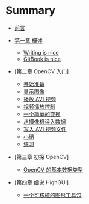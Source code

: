 # Summary

* [前言](README.md)


* [第一章  概述](part1/README.md)
    * [Writing is nice](part1/writing.md)
    * [GitBook is nice](part1/gitbook.md)

* [第二章  OpenCV 入门]
    * [开始准备](part2/README.md)
    * [显示图像](part2/show_image.md)
    * [播放 AVI 视频](part2/play_avi_video.md)
    * [视频播放控制](part2/video_playback_control.md)
    * [一个简单的变换](part2/simple_transformation.md)
    * [从摄像机读入数据](part2/data_from_camera.md)
    * [写入 AVI 视频文件](part2/write_into_video.md)
    * [小结](part2/SUMMARY.md)
    * [练习](part2/EXERCISE.md)
* [第三章  初探 OpenCV]
    * [OpenCV 的基本数据类型](part3/README.md)

* [第四章  细说 HighGUI]
    * [一个可移植的图形工具包](part4/README.md)
